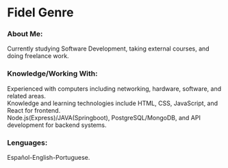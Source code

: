 <html>		

 <tittle> 
 <h1>
	 Fidel Genre
 </h1> 
 </tittle> 

<h3>
About Me:
</h3>

<body>
	
<p>
Currently studying Software Development, taking external courses, and doing freelance work.
</p>

<h3>
Knowledge/Working With:
</h3>

<P>	
Experienced with computers including networking, hardware, software, and related areas.<br>
Knowledge and learning technologies include HTML, CSS, JavaScript, and React for frontend.<br>
Node.js(Express)/JAVA(Springboot), PostgreSQL/MongoDB, and API development for backend systems.<br>
</P>

<h3>
Lenguages:
</h3>

<P>
Español-English-Portuguese.
</p>

</body>
</html>
